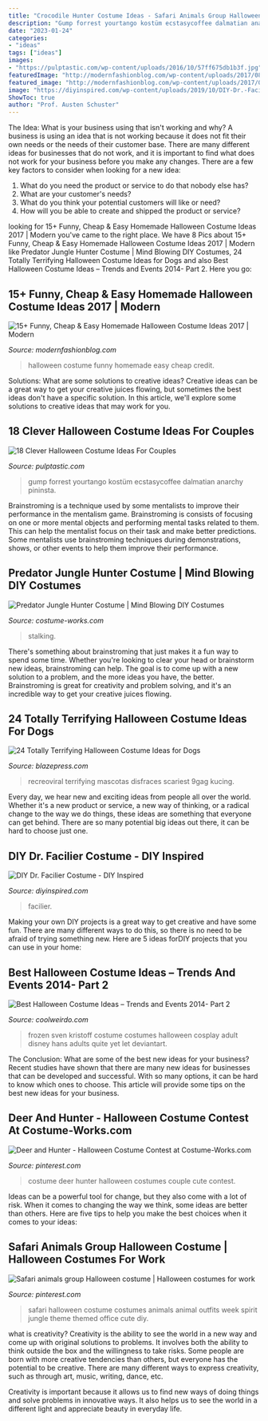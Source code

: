 ```yaml
---
title: "Crocodile Hunter Costume Ideas - Safari Animals Group Halloween Costume"
description: "Gump forrest yourtango kostüm ecstasycoffee dalmatian anarchy pininsta"
date: "2023-01-24"
categories:
- "ideas"
tags: ["ideas"]
images:
- "https://pulptastic.com/wp-content/uploads/2016/10/57ff675db1b3f.jpg"
featuredImage: "http://modernfashionblog.com/wp-content/uploads/2017/08/15-Funny-Cheap-Easy-Homemade-Halloween-Costume-Ideas-2017-14.jpg"
featured_image: "http://modernfashionblog.com/wp-content/uploads/2017/08/15-Funny-Cheap-Easy-Homemade-Halloween-Costume-Ideas-2017-14.jpg"
image: "https://diyinspired.com/wp-content/uploads/2019/10/DIY-Dr.-Facilier-Halloween-Costume.jpg"
ShowToc: true
author: "Prof. Austen Schuster"
---
```



The Idea: What is your business using that isn't working and why?
A business is using an idea that is not working because it does not fit their own needs or the needs of their customer base. There are many different ideas for businesses that do not work, and it is important to find what does not work for your business before you make any changes. There are a few key factors to consider when looking for a new idea:
1) What do you need the product or service to do that nobody else has?
2) What are your customer's needs?
3) What do you think your potential customers will like or need?
4) How will you be able to create and shipped the product or service?

	

		
looking for 15+ Funny, Cheap &amp; Easy Homemade Halloween Costume Ideas 2017 | Modern you've came to the right place. We have 8 Pics about 15+ Funny, Cheap &amp; Easy Homemade Halloween Costume Ideas 2017 | Modern like Predator Jungle Hunter Costume | Mind Blowing DIY Costumes, 24 Totally Terrifying Halloween Costume Ideas for Dogs and also Best Halloween Costume Ideas – Trends and Events 2014- Part 2. Here you go:
		
    
## 15+ Funny, Cheap &amp; Easy Homemade Halloween Costume Ideas 2017 | Modern

<img loading=lazy src="http://modernfashionblog.com/wp-content/uploads/2017/08/15-Funny-Cheap-Easy-Homemade-Halloween-Costume-Ideas-2017-14.jpg" onerror="this.onerror=null;this.src='https://tse4.mm.bing.net/th?id=OIP.bJdz6yCzz8VSP5WVqioFQgHaJ3&amp;pid=15.1';" alt="15+ Funny, Cheap &amp; Easy Homemade Halloween Costume Ideas 2017 | Modern">

_Source: modernfashionblog.com_

>halloween costume funny homemade easy cheap credit. 

	

Solutions: What are some solutions to creative ideas?
Creative ideas can be a great way to get your creative juices flowing, but sometimes the best ideas don't have a specific solution. In this article, we'll explore some solutions to creative ideas that may work for you.

    
## 18 Clever Halloween Costume Ideas For Couples

<img loading=lazy src="https://pulptastic.com/wp-content/uploads/2016/10/57ff675db1b3f.jpg" onerror="this.onerror=null;this.src='https://tse3.mm.bing.net/th?id=OIP.FBFs2wekZpUPduDtDRmaLwHaNK&amp;pid=15.1';" alt="18 Clever Halloween Costume Ideas For Couples">

_Source: pulptastic.com_

>gump forrest yourtango kostüm ecstasycoffee dalmatian anarchy pininsta. 

	

Brainstroming is a technique used by some mentalists to improve their performance in the mentalism game. Brainstroming is consists of focusing on one or more mental objects and performing mental tasks related to them. This can help the mentalist focus on their task and make better predictions. Some mentalists use brainstroming techniques during demonstrations, shows, or other events to help them improve their performance.

    
## Predator Jungle Hunter Costume | Mind Blowing DIY Costumes

<img loading=lazy src="https://photos.costume-works.com/full/predator_jungle_hunter.jpg" onerror="this.onerror=null;this.src='https://tse1.mm.bing.net/th?id=OIP.EfTRMNjSfwEs_-jT9KAd9wHaNK&amp;pid=15.1';" alt="Predator Jungle Hunter Costume | Mind Blowing DIY Costumes">

_Source: costume-works.com_

>stalking. 

	

There's something about brainstroming that just makes it a fun way to spend some time. Whether you're looking to clear your head or brainstorm new ideas, brainstroming can help. The goal is to come up with a new solution to a problem, and the more ideas you have, the better. Brainstroming is great for creativity and problem solving, and it's an incredible way to get your creative juices flowing.

    
## 24 Totally Terrifying Halloween Costume Ideas For Dogs

<img loading=lazy src="https://cdn.statically.io/img/blazepress.com/.image/c_fit,h_600,w_600/MTQyMTg3OTc3OTk5OTE4MDk1/halloween-dog-costume-ideas-18jpg.jpg?quality=100&amp;f=auto" onerror="this.onerror=null;this.src='https://tse3.mm.bing.net/th?id=OIP.2TDcq6KlmkPs0_f4fOM3jQHaFi&amp;pid=15.1';" alt="24 Totally Terrifying Halloween Costume Ideas for Dogs">

_Source: blazepress.com_

>recreoviral terrifying mascotas disfraces scariest 9gag kucing. 

	

Every day, we hear new and exciting ideas from people all over the world. Whether it's a new product or service, a new way of thinking, or a radical change to the way we do things, these ideas are something that everyone can get behind. There are so many potential big ideas out there, it can be hard to choose just one.

    
## DIY Dr. Facilier Costume - DIY Inspired

<img loading=lazy src="https://diyinspired.com/wp-content/uploads/2019/10/DIY-Dr.-Facilier-Halloween-Costume.jpg" onerror="this.onerror=null;this.src='https://tse3.mm.bing.net/th?id=OIP.YPkVZ7kSXaqmNZkoxb-WfwHaJ3&amp;pid=15.1';" alt="DIY Dr. Facilier Costume - DIY Inspired">

_Source: diyinspired.com_

>facilier. 

	

Making your own DIY projects is a great way to get creative and have some fun. There are many different ways to do this, so there is no need to be afraid of trying something new. Here are 5 ideas forDIY projects that you can use in your home: 

    
## Best Halloween Costume Ideas – Trends And Events 2014- Part 2

<img loading=lazy src="https://www.coolweirdo.com/wp-content/uploads/2014/10/sven-frozen-costume.jpg" onerror="this.onerror=null;this.src='https://tse4.mm.bing.net/th?id=OIP.OeTbMUxqg4eyV0YGk0_4fgHaLH&amp;pid=15.1';" alt="Best Halloween Costume Ideas – Trends and Events 2014- Part 2">

_Source: coolweirdo.com_

>frozen sven kristoff costume costumes halloween cosplay adult disney hans adults quite yet let deviantart. 

	

The Conclusion: What are some of the best new ideas for your business?
Recent studies have shown that there are many new ideas for businesses that can be developed and successful. With so many options, it can be hard to know which ones to choose. This article will provide some tips on the best new ideas for your business.

    
## Deer And Hunter - Halloween Costume Contest At Costume-Works.com

<img loading=lazy src="https://i.pinimg.com/originals/14/a0/11/14a011af260fa22e30d6599aab239f06.jpg" onerror="this.onerror=null;this.src='https://tse3.mm.bing.net/th?id=OIP.Fkt6ostLGBdw7CmfwfBgwgHaNK&amp;pid=15.1';" alt="Deer and Hunter - Halloween Costume Contest at Costume-Works.com">

_Source: pinterest.com_

>costume deer hunter halloween costumes couple cute contest. 

	

Ideas can be a powerful tool for change, but they also come with a lot of risk. When it comes to changing the way we think, some ideas are better than others. Here are five tips to help you make the best choices when it comes to your ideas: 

    
## Safari Animals Group Halloween Costume | Halloween Costumes For Work

<img loading=lazy src="https://i.pinimg.com/736x/b2/d1/60/b2d160cc08157a9c1ed8c1f7a1b91e0b--group-halloween-costumes-safari-animals.jpg" onerror="this.onerror=null;this.src='https://tse3.mm.bing.net/th?id=OIP.I2kmn7teFndgXs__M0rK7QHaJ3&amp;pid=15.1';" alt="Safari animals group Halloween costume | Halloween costumes for work">

_Source: pinterest.com_

>safari halloween costume costumes animals animal outfits week spirit jungle theme themed office cute diy. 

	

what is creativity?
Creativity is the ability to see the world in a new way and come up with original solutions to problems. It involves both the ability to think outside the box and the willingness to take risks.
Some people are born with more creative tendencies than others, but everyone has the potential to be creative. There are many different ways to express creativity, such as through art, music, writing, dance, etc.

Creativity is important because it allows us to find new ways of doing things and solve problems in innovative ways. It also helps us to see the world in a different light and appreciate beauty in everyday life.

